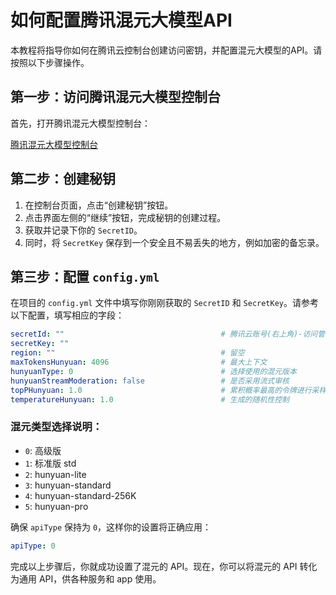 # 如何配置腾讯混元大模型API

本教程将指导你如何在腾讯云控制台创建访问密钥，并配置混元大模型的API。请按照以下步骤操作。

## 第一步：访问腾讯混元大模型控制台

首先，打开腾讯混元大模型控制台：

[腾讯混元大模型控制台](https://console.cloud.tencent.com/hunyuan/start)

## 第二步：创建秘钥

1. 在控制台页面，点击“创建秘钥”按钮。
2. 点击界面左侧的“继续”按钮，完成秘钥的创建过程。
3. 获取并记录下你的 `SecretID`。
4. 同时，将 `SecretKey` 保存到一个安全且不易丢失的地方，例如加密的备忘录。

## 第三步：配置 `config.yml`

在项目的 `config.yml` 文件中填写你刚刚获取的 `SecretID` 和 `SecretKey`。请参考以下配置，填写相应的字段：

```yaml
secretId: ""                                   # 腾讯云账号(右上角)-访问管理-访问密钥，生成获取
secretKey: ""
region: ""                                     # 留空
maxTokensHunyuan: 4096                         # 最大上下文
hunyuanType: 0                                 # 选择使用的混元版本
hunyuanStreamModeration: false                 # 是否采用流式审核
topPHunyuan: 1.0                               # 累积概率最高的令牌进行采样的界限
temperatureHunyuan: 1.0                        # 生成的随机性控制
```

### 混元类型选择说明：

- `0`: 高级版
- `1`: 标准版 std
- `2`: hunyuan-lite
- `3`: hunyuan-standard
- `4`: hunyuan-standard-256K
- `5`: hunyuan-pro

确保 `apiType` 保持为 `0`，这样你的设置将正确应用：

```yaml
apiType: 0
```

完成以上步骤后，你就成功设置了混元的 API。现在，你可以将混元的 API 转化为通用 API，供各种服务和 app 使用。